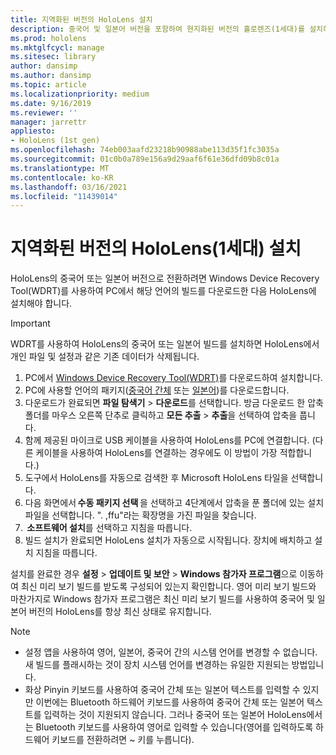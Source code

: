 ```yaml
---
title: 지역화된 버전의 HoloLens 설치
description: 중국어 및 일본어 버전을 포함하여 현지화된 버전의 홀로렌즈(1세대)를 설치하는 방법에 대해 알아보세요.
ms.prod: hololens
ms.mktglfcycl: manage
ms.sitesec: library
author: dansimp
ms.author: dansimp
ms.topic: article
ms.localizationpriority: medium
ms.date: 9/16/2019
ms.reviewer: ''
manager: jarrettr
appliesto:
- HoloLens (1st gen)
ms.openlocfilehash: 74eb003aafd23218b90988abe113d35f1fc3035a
ms.sourcegitcommit: 01c0b0a789e156a9d29aaf6f61e36dfd09b8c01a
ms.translationtype: MT
ms.contentlocale: ko-KR
ms.lasthandoff: 03/16/2021
ms.locfileid: "11439014"
---
```

# <a name="install-localized-versions-of-hololens-1st-gen"></a>지역화된 버전의 HoloLens(1세대) 설치

HoloLens의 중국어 또는 일본어 버전으로 전환하려면 Windows Device Recovery Tool(WDRT)를 사용하여 PC에서 해당 언어의 빌드를 다운로드한 다음 HoloLens에 설치해야 합니다.

> [!IMPORTANT]
> WDRT를 사용하여 HoloLens의 중국어 또는 일본어 빌드를 설치하면 HoloLens에서 개인 파일 및 설정과 같은 기존 데이터가 삭제됩니다. 

1. PC에서 [Windows Device Recovery Tool(WDRT)](https://support.microsoft.com/help/12379)를 다운로드하여 설치합니다.
1. PC에 사용할 언어의 패키지([중국어 간체](https://aka.ms/hololensdownload-ch) 또는 [일본어](https://aka.ms/hololensdownload-jp))를 다운로드합니다.
1. 다운로드가 완료되면 **파일 탐색기** > **다운로드**를 선택합니다. 방금 다운로드 한 압축 폴더를 마우스 오른쪽 단추로 클릭하고 **모든 추출** > **추출**을 선택하여 압축을 풉니다.
1. 함께 제공된 마이크로 USB 케이블을 사용하여 HoloLens를 PC에 연결합니다. (다른 케이블을 사용하여 HoloLens를 연결하는 경우에도 이 방법이 가장 적합합니다.)
1. 도구에서 HoloLens를 자동으로 검색한 후 Microsoft HoloLens 타일을 선택합니다.
1. 다음 화면에서 **수동 패키지 선택** 을 선택하고 4단계에서 압축을 푼 폴더에 있는 설치 파일을 선택합니다. ". ,ffu"라는 확장명을 가진 파일을 찾습니다. 
1.  **소프트웨어 설치**를 선택하고 지침을 따릅니다. 
1. 빌드 설치가 완료되면 HoloLens 설치가 자동으로 시작됩니다. 장치에 배치하고 설치 지침을 따릅니다. 

설치를 완료한 경우 **설정** > **업데이트 및 보안** > **Windows 참가자 프로그램**으로 이동하여 최신 미리 보기 빌드를 받도록 구성되어 있는지 확인합니다. 영어 미리 보기 빌드와 마찬가지로 Windows 참가자 프로그램은 최신 미리 보기 빌드를 사용하여 중국어 및 일본어 버전의 HoloLens를 항상 최신 상태로 유지합니다.

> [!NOTE]
>  
> - 설정 앱을 사용하여 영어, 일본어, 중국어 간의 시스템 언어를 변경할 수 없습니다. 새 빌드를 플래시하는 것이 장치 시스템 언어를 변경하는 유일한 지원되는 방법입니다.
> - 화상 Pinyin 키보드를 사용하여 중국어 간체 또는 일본어 텍스트를 입력할 수 있지만 이번에는 Bluetooth 하드웨어 키보드를 사용하여 중국어 간체 또는 일본어 텍스트를 입력하는 것이 지원되지 않습니다.  그러나 중국어 또는 일본어 HoloLens에서는 Bluetooth 키보드를 사용하여 영어로 입력할 수 있습니다(영어를 입력하도록 하드웨어 키보드를 전환하려면 ~ 키를 누릅니다).
